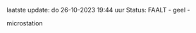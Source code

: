 laatste update: 
do 26-10-2023 19:44   uur 
Status: FAALT - geel - 
<div class="service Y">microstation</div>